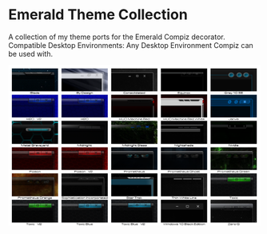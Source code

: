 Emerald Theme Collection
========================

A collection of my theme ports for the Emerald Compiz decorator. Compatible Desktop Environments: Any Desktop Environment Compiz can be used with.

![Emerald Theme Collection](https://github.com/OliverKurz/emerald-theme-collection/raw/master/images/Preview.png)